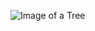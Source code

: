 ![Image of a Tree](https://arbordayblog.org/wp-content/uploads/2018/06/oak-tree-sunset-iStock-477164218-1080x608.jpg)

